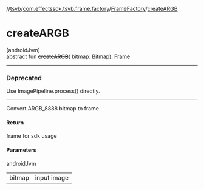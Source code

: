 //[tsvb](../../../index.md)/[com.effectssdk.tsvb.frame.factory](../index.md)/[FrameFactory](index.md)/[createARGB](create-a-r-g-b.md)

# createARGB

[androidJvm]\
abstract fun [~~createARGB~~](create-a-r-g-b.md)(
bitmap: [Bitmap](https://developer.android.com/reference/kotlin/android/graphics/Bitmap.html)): [Frame](../../com.effectssdk.tsvb.frame/-frame/index.md)

---

### Deprecated

Use ImagePipeline.process() directly.

---

Convert ARGB_8888 bitmap to frame

#### Return

frame for sdk usage

#### Parameters

androidJvm

|        |             |
|--------|-------------|
| bitmap | input image |
